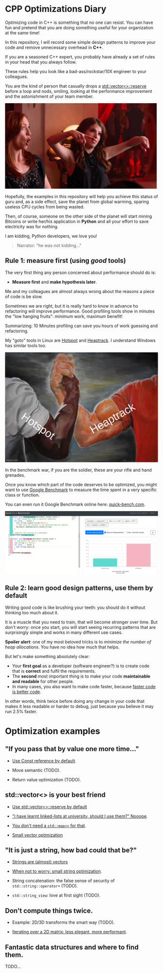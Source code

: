 # CPP Optimizations Diary

Optimizing code in C++ is something that no one can resist. You can have fun
and pretend  that you are doing something useful for your organization at the same time!

In this repository, I will record some simple design patterns to improve your code 
and remove unnecessary overhead in **C++**.

If you are a seasoned C++ expert, you probably have already a set of rules in your head
that you always follow.

These rules help you look like a bad-ass/rockstar/10X engineer to your colleagues.

You are the kind of person that casually drops a [std::vector<>::reserve](reserve.md) before a loop and
nods, smiling, looking at the performance improvement and the astonishment of your team member.


![](img/boom.gif)

Hopefully, the examples in this repository will help you achieve this status of guru
and, as a side effect, save the planet from global warming, sparing useless CPU
cycles from being wasted.

Then, of course, someone on the other side of the planet will start mining Bitcoins or write her/his 
application in **Python** and all your effort to save electricity was for nothing.

I am kidding, Python developers, we love you!

> Narrator: "he was not kidding..."

## Rule 1: measure first (using _good_ tools)

The very first thing any person concerned about performance should do is:
 
- **Measure first** and **make hypothesis later**.

Me and my colleagues are almost always wrong about the reasons a piece of code is
be slow. 

Sometimes we are right, but it is really hard to know in advance ho refactoring will
improve performance. Good profiling tools show in minutes the "low hanging fruits": minimum work, maximum benefit!

Summarizing: 10 Minutes profiling can save you hours of work guessing and refactoring.

My "goto" tools in Linux are [Hotspot](https://github.com/KDAB/hotspot) and 
[Heaptrack](https://github.com/KDE/heaptrack). I understand Windows has similar
tools too.

![](img/hotspot_heaptrack.jpg)

In the benchmark war, if you are the soldier, these are your rifle and hand grenades.

Once you know which part of the code deserves to be optimized, you might want to use
[Google Benchmark](https://github.com/google/benchmark) to measure the time spent in a very specific
class or function.

You can even run it Google Benchmark online here: [quick-bench.com](http://quick-bench.com/G7B2w0xPUWgOVvuzI7unES6cU4w).

![quick-bench](images/quick-bench.png)

## Rule 2: learn good design patterns, use them by default

Writing good code is like brushing your teeth: you should do it without thinking too much about it.

It is a muscle that you need to train, that will become stronger over time. But don't worry:
once you start, you will start seeing recurring patterns that 
are surprisingly simple and works in many different use cases.

**Spoiler alert**: one of my most beloved tricks is to _minimize the number of heap allocations_.
You have no idea how much that helps.

But let's make something absolutely clear: 

- Your **first goal** as a developer (software engineer?) is to create code that is **correct** and fulfil the requirements.
- The **second** most important thing is to make your code **maintainable and readable** for other people.
- In many cases, you also want to make code faster, because [faster code is better code](https://craigmod.com/essays/fast_software/).

In other words, think twice before doing any change in your code that makes it less readable or harder to debug,
just because you believe it may run 2.5% faster.

# Optimization examples

## "If you pass that by value one more time..."

- [Use Const reference by default](prefer_references.md).

- Move semantic (TODO).

- Return value optimization (TODO).


## std::vector<> is your best friend


- [Use std::vector<>::reserve by default](reserve.md)

- ["I have learnt linked-lists at university, should I use them?" Nooope](no_lists.md).

- [You don't need a `std::map<>` for that](dont_need_map.md).

- [Small vector optimization](small_vectors.md)


## "It is just a string, how bad could that be?"

- [Strings are (almost) vectors](strings_are_vectors.md)

- [When not to worry: small string optimization](small_strings.md).

- String concatenation: the false sense of security of `std::string::operator+` (TODO).

- `std::string_view`: love at first sight (TODO).

## Don't compute things twice.

- Example: 2D/3D transforms the smart way (TODO).

- [Iterating over a 2D matrix: less elegant, more performant](2d_matrix_iteration.md).

## Fantastic data structures and where to find them.

TODO...



